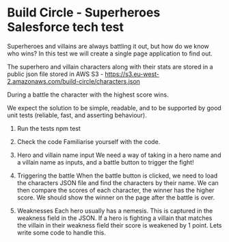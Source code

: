 # Build Circle - Superheroes Salesforce tech test

Superheroes and villains are always battling it out, but how do we know who wins? In this test we will create a single page application to find out.

The superhero and villain characters along with their stats are stored in a public json file stored in AWS S3 - https://s3.eu-west-2.amazonaws.com/build-circle/characters.json

During a battle the character with the highest score wins.

We expect the solution to be simple, readable, and to be supported by good unit tests (reliable, fast, and asserting behaviour).

1. Run the tests
npm test

2. Check the code
Familiarise yourself with the code.

3. Hero and villain name input
We need a way of taking in a hero name and a villain name as inputs, and a battle button to trigger the fight!

4. Triggering the battle
When the battle button is clicked, we need to load the characters JSON file and find the characters by their name. We can then compare the scores of each character, the winner has the higher score. We should show the winner on the page after the battle is over.

5. Weaknesses
Each hero usually has a nemesis. This is captured in the weakness field in the JSON. If a hero is fighting a villain that matches the villain in their weakness field their score is weakened by 1 point. Lets write some code to handle this.
